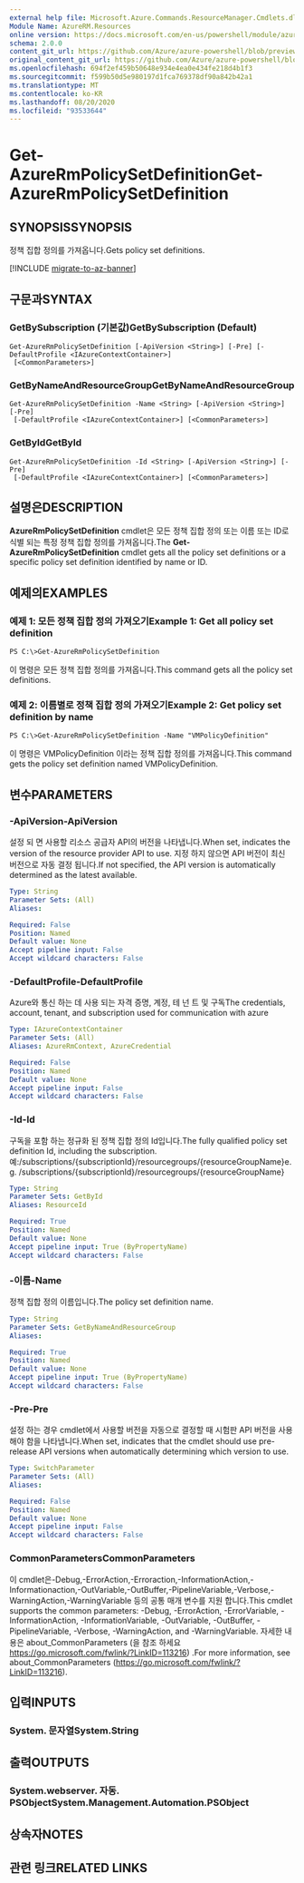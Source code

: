 ```yaml
---
external help file: Microsoft.Azure.Commands.ResourceManager.Cmdlets.dll-Help.xml
Module Name: AzureRM.Resources
online version: https://docs.microsoft.com/en-us/powershell/module/azurerm.resources/get-azurermpolicysetdefinition
schema: 2.0.0
content_git_url: https://github.com/Azure/azure-powershell/blob/preview/src/ResourceManager/Resources/Commands.Resources/help/Get-AzureRmPolicySetDefinition.md
original_content_git_url: https://github.com/Azure/azure-powershell/blob/preview/src/ResourceManager/Resources/Commands.Resources/help/Get-AzureRmPolicySetDefinition.md
ms.openlocfilehash: 694f2ef459b50648e934e4ea0e434fe218d4b1f3
ms.sourcegitcommit: f599b50d5e980197d1fca769378df90a842b42a1
ms.translationtype: MT
ms.contentlocale: ko-KR
ms.lasthandoff: 08/20/2020
ms.locfileid: "93533644"
---
```

# <span data-ttu-id="1836f-101">Get-AzureRmPolicySetDefinition</span><span class="sxs-lookup"><span data-stu-id="1836f-101">Get-AzureRmPolicySetDefinition</span></span>

## <span data-ttu-id="1836f-102">SYNOPSIS</span><span class="sxs-lookup"><span data-stu-id="1836f-102">SYNOPSIS</span></span>
<span data-ttu-id="1836f-103">정책 집합 정의를 가져옵니다.</span><span class="sxs-lookup"><span data-stu-id="1836f-103">Gets policy set definitions.</span></span>

[!INCLUDE [migrate-to-az-banner](../../includes/migrate-to-az-banner.md)]

## <span data-ttu-id="1836f-104">구문과</span><span class="sxs-lookup"><span data-stu-id="1836f-104">SYNTAX</span></span>

### <span data-ttu-id="1836f-105">GetBySubscription (기본값)</span><span class="sxs-lookup"><span data-stu-id="1836f-105">GetBySubscription (Default)</span></span>
```
Get-AzureRmPolicySetDefinition [-ApiVersion <String>] [-Pre] [-DefaultProfile <IAzureContextContainer>]
 [<CommonParameters>]
```

### <span data-ttu-id="1836f-106">GetByNameAndResourceGroup</span><span class="sxs-lookup"><span data-stu-id="1836f-106">GetByNameAndResourceGroup</span></span>
```
Get-AzureRmPolicySetDefinition -Name <String> [-ApiVersion <String>] [-Pre]
 [-DefaultProfile <IAzureContextContainer>] [<CommonParameters>]
```

### <span data-ttu-id="1836f-107">GetById</span><span class="sxs-lookup"><span data-stu-id="1836f-107">GetById</span></span>
```
Get-AzureRmPolicySetDefinition -Id <String> [-ApiVersion <String>] [-Pre]
 [-DefaultProfile <IAzureContextContainer>] [<CommonParameters>]
```

## <span data-ttu-id="1836f-108">설명은</span><span class="sxs-lookup"><span data-stu-id="1836f-108">DESCRIPTION</span></span>
<span data-ttu-id="1836f-109">**AzureRmPolicySetDefinition** cmdlet은 모든 정책 집합 정의 또는 이름 또는 ID로 식별 되는 특정 정책 집합 정의를 가져옵니다.</span><span class="sxs-lookup"><span data-stu-id="1836f-109">The **Get-AzureRmPolicySetDefinition** cmdlet gets all the policy set definitions or a specific policy set definition identified by name or ID.</span></span>

## <span data-ttu-id="1836f-110">예제의</span><span class="sxs-lookup"><span data-stu-id="1836f-110">EXAMPLES</span></span>

### <span data-ttu-id="1836f-111">예제 1: 모든 정책 집합 정의 가져오기</span><span class="sxs-lookup"><span data-stu-id="1836f-111">Example 1: Get all policy set definition</span></span>
```
PS C:\>Get-AzureRmPolicySetDefinition
```

<span data-ttu-id="1836f-112">이 명령은 모든 정책 집합 정의를 가져옵니다.</span><span class="sxs-lookup"><span data-stu-id="1836f-112">This command gets all the policy set definitions.</span></span>

### <span data-ttu-id="1836f-113">예제 2: 이름별로 정책 집합 정의 가져오기</span><span class="sxs-lookup"><span data-stu-id="1836f-113">Example 2: Get policy set definition by name</span></span>
```
PS C:\>Get-AzureRmPolicySetDefinition -Name "VMPolicyDefinition"
```

<span data-ttu-id="1836f-114">이 명령은 VMPolicyDefinition 이라는 정책 집합 정의를 가져옵니다.</span><span class="sxs-lookup"><span data-stu-id="1836f-114">This command gets the policy set definition named VMPolicyDefinition.</span></span>

## <span data-ttu-id="1836f-115">변수</span><span class="sxs-lookup"><span data-stu-id="1836f-115">PARAMETERS</span></span>

### <span data-ttu-id="1836f-116">-ApiVersion</span><span class="sxs-lookup"><span data-stu-id="1836f-116">-ApiVersion</span></span>
<span data-ttu-id="1836f-117">설정 되 면 사용할 리소스 공급자 API의 버전을 나타냅니다.</span><span class="sxs-lookup"><span data-stu-id="1836f-117">When set, indicates the version of the resource provider API to use.</span></span>
<span data-ttu-id="1836f-118">지정 하지 않으면 API 버전이 최신 버전으로 자동 결정 됩니다.</span><span class="sxs-lookup"><span data-stu-id="1836f-118">If not specified, the API version is automatically determined as the latest available.</span></span>

```yaml
Type: String
Parameter Sets: (All)
Aliases:

Required: False
Position: Named
Default value: None
Accept pipeline input: False
Accept wildcard characters: False
```

### <span data-ttu-id="1836f-119">-DefaultProfile</span><span class="sxs-lookup"><span data-stu-id="1836f-119">-DefaultProfile</span></span>
<span data-ttu-id="1836f-120">Azure와 통신 하는 데 사용 되는 자격 증명, 계정, 테 넌 트 및 구독</span><span class="sxs-lookup"><span data-stu-id="1836f-120">The credentials, account, tenant, and subscription used for communication with azure</span></span>

```yaml
Type: IAzureContextContainer
Parameter Sets: (All)
Aliases: AzureRmContext, AzureCredential

Required: False
Position: Named
Default value: None
Accept pipeline input: False
Accept wildcard characters: False
```

### <span data-ttu-id="1836f-121">-Id</span><span class="sxs-lookup"><span data-stu-id="1836f-121">-Id</span></span>
<span data-ttu-id="1836f-122">구독을 포함 하는 정규화 된 정책 집합 정의 Id입니다.</span><span class="sxs-lookup"><span data-stu-id="1836f-122">The fully qualified policy set definition Id, including the subscription.</span></span>
<span data-ttu-id="1836f-123">예:/subscriptions/{subscriptionId}/resourcegroups/{resourceGroupName}</span><span class="sxs-lookup"><span data-stu-id="1836f-123">e.g. /subscriptions/{subscriptionId}/resourcegroups/{resourceGroupName}</span></span>

```yaml
Type: String
Parameter Sets: GetById
Aliases: ResourceId

Required: True
Position: Named
Default value: None
Accept pipeline input: True (ByPropertyName)
Accept wildcard characters: False
```

### <span data-ttu-id="1836f-124">-이름</span><span class="sxs-lookup"><span data-stu-id="1836f-124">-Name</span></span>
<span data-ttu-id="1836f-125">정책 집합 정의 이름입니다.</span><span class="sxs-lookup"><span data-stu-id="1836f-125">The policy set definition name.</span></span>

```yaml
Type: String
Parameter Sets: GetByNameAndResourceGroup
Aliases:

Required: True
Position: Named
Default value: None
Accept pipeline input: True (ByPropertyName)
Accept wildcard characters: False
```

### <span data-ttu-id="1836f-126">-Pre</span><span class="sxs-lookup"><span data-stu-id="1836f-126">-Pre</span></span>
<span data-ttu-id="1836f-127">설정 하는 경우 cmdlet에서 사용할 버전을 자동으로 결정할 때 시험판 API 버전을 사용 해야 함을 나타냅니다.</span><span class="sxs-lookup"><span data-stu-id="1836f-127">When set, indicates that the cmdlet should use pre-release API versions when automatically determining which version to use.</span></span>

```yaml
Type: SwitchParameter
Parameter Sets: (All)
Aliases:

Required: False
Position: Named
Default value: None
Accept pipeline input: False
Accept wildcard characters: False
```

### <span data-ttu-id="1836f-128">CommonParameters</span><span class="sxs-lookup"><span data-stu-id="1836f-128">CommonParameters</span></span>
<span data-ttu-id="1836f-129">이 cmdlet은-Debug,-ErrorAction,-Erroraction,-InformationAction,-Informationaction,-OutVariable,-OutBuffer,-PipelineVariable,-Verbose,-WarningAction,-WarningVariable 등의 공통 매개 변수를 지원 합니다.</span><span class="sxs-lookup"><span data-stu-id="1836f-129">This cmdlet supports the common parameters: -Debug, -ErrorAction, -ErrorVariable, -InformationAction, -InformationVariable, -OutVariable, -OutBuffer, -PipelineVariable, -Verbose, -WarningAction, and -WarningVariable.</span></span> <span data-ttu-id="1836f-130">자세한 내용은 about_CommonParameters (을 참조 하세요 https://go.microsoft.com/fwlink/?LinkID=113216) .</span><span class="sxs-lookup"><span data-stu-id="1836f-130">For more information, see about_CommonParameters (https://go.microsoft.com/fwlink/?LinkID=113216).</span></span>

## <span data-ttu-id="1836f-131">입력</span><span class="sxs-lookup"><span data-stu-id="1836f-131">INPUTS</span></span>

### <span data-ttu-id="1836f-132">System. 문자열</span><span class="sxs-lookup"><span data-stu-id="1836f-132">System.String</span></span>

## <span data-ttu-id="1836f-133">출력</span><span class="sxs-lookup"><span data-stu-id="1836f-133">OUTPUTS</span></span>

### <span data-ttu-id="1836f-134">System.webserver. 자동. PSObject</span><span class="sxs-lookup"><span data-stu-id="1836f-134">System.Management.Automation.PSObject</span></span>

## <span data-ttu-id="1836f-135">상속자</span><span class="sxs-lookup"><span data-stu-id="1836f-135">NOTES</span></span>

## <span data-ttu-id="1836f-136">관련 링크</span><span class="sxs-lookup"><span data-stu-id="1836f-136">RELATED LINKS</span></span>
